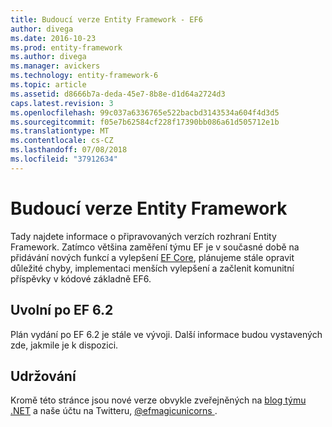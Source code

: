 ```yaml
---
title: Budoucí verze Entity Framework - EF6
author: divega
ms.date: 2016-10-23
ms.prod: entity-framework
ms.author: divega
ms.manager: avickers
ms.technology: entity-framework-6
ms.topic: article
ms.assetid: d8666b7a-deda-45e7-8b8e-d1d64a2724d3
caps.latest.revision: 3
ms.openlocfilehash: 99c037a6336765e522bacbd3143534a604f4d3d5
ms.sourcegitcommit: f05e7b62584cf228f17390bb086a61d505712e1b
ms.translationtype: MT
ms.contentlocale: cs-CZ
ms.lasthandoff: 07/08/2018
ms.locfileid: "37912634"
---
```

# <a name="future-versions-of-entity-framework"></a>Budoucí verze Entity Framework 
Tady najdete informace o připravovaných verzích rozhraní Entity Framework.
Zatímco většina zaměření týmu EF je v současné době na přidávání nových funkcí a vylepšení [EF Core](https://docs.microsoft.com/en-us/ef/core/index), plánujeme stále opravit důležité chyby, implementaci menších vylepšení a začlenit komunitní příspěvky v kódové základně EF6.

## <a name="post-ef-62-releases"></a>Uvolní po EF 6.2

Plán vydání po EF 6.2 je stále ve vývoji. Další informace budou vystavených zde, jakmile je k dispozici.
 
## <a name="staying-up-to-date"></a>Udržování  
  
Kromě této stránce jsou nové verze obvykle zveřejněných na [blog týmu .NET](https://blogs.msdn.microsoft.com/dotnet/tag/entity-framework/) a naše účtu na Twitteru, [ @efmagicunicorns ](http://twitter.com/efmagicunicorns).
  